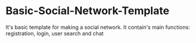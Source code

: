 # Basic-Social-Network-Template
It's basic template for making a social network. It contain's main functions: registration, login, user search and chat
